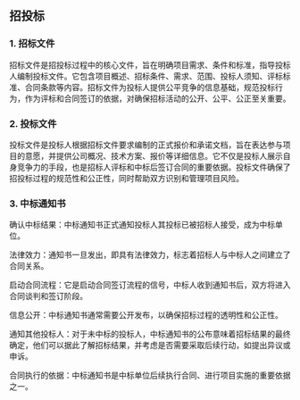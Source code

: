 ## 招投标

### 1. 招标文件

招标文件是招投标过程中的核心文件，旨在明确项目需求、条件和标准，指导投标人编制投标文件。它包含项目概述、招标条件、需求、范围、投标人须知、评标标准、合同条款等内容。招标文件为投标人提供公平竞争的信息基础，规范投标行为，作为评标和合同签订的依据，对确保招标活动的公开、公平、公正至关重要。

### 2. 投标文件

投标文件是投标人根据招标文件要求编制的正式报价和承诺文档，旨在表达参与项目的意愿，并提供公司概况、技术方案、报价等详细信息。它不仅是投标人展示自身竞争力的手段，也是招标人评标和中标后签订合同的重要依据。投标文件确保了招投标过程的规范性和公正性，同时帮助双方识别和管理项目风险。

### 3. 中标通知书

确认中标结果：中标通知书正式通知投标人其投标已被招标人接受，成为中标单位。

法律效力：通知书一旦发出，即具有法律效力，标志着招标人与中标人之间建立了合同关系。

启动合同流程：它是启动合同签订流程的信号，中标人收到通知书后，双方将进入合同谈判和签订阶段。

信息公开：中标通知书通常需要公开发布，以确保招标过程的透明性和公正性。

通知其他投标人：对于未中标的投标人，中标通知书的公布意味着招标结果的最终确定，他们可以据此了解招标结果，并考虑是否需要采取后续行动，如提出异议或申诉。

合同执行的依据：中标通知书是中标单位后续执行合同、进行项目实施的重要依据之一。
